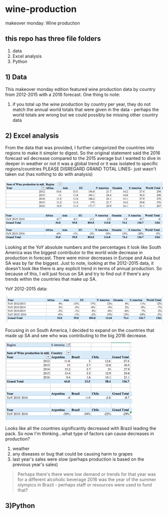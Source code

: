 # wine-production
makeover monday: Wine production

## this repo has three file folders
1) data
2) Excel analysis
3) Python

## 1) Data
This makeover monday edition featured wine production data by country from 2012-2015 with a 2016 forecast. One thing to note:
1) if you total up the wine production by country per year, they do not match the annual world totals that were given in the data - perhaps the world totals are wrong but we could possibly be missing other country data

## 2) Excel analysis
From the data that was provided, I further categorized the countries into regions to make it simpler to digest. So the original statement said the 2016 forecast wil decrease compared to the 2015 average but I wanted to dive in deeper in weather or not it was a global trend or it was isolated to specific regions/countries
PLEASE DISREGARD GRAND TOTAL LINES- just wasn't taken out (has nothing to do with analysis)

![](https://github.com/jkoo9/wine-production/blob/master/images/Wine-%20production%20-%20pivot%201.png)

![](https://github.com/jkoo9/wine-production/blob/master/images/Wine%20-%20production%20YoY.png)

Looking at the YoY absolute numbers and the percentages it look like South America was the biggest contributor to the world wide decrease in production in forecast. There were minor decreases in Europe and Asia but SA was by far the biggest. Just to note, looking at the 2012-2015 data, it doesn't look like there is any explicit trend in terms of annual production. So because of this, I will just focus on SA and try to find out if there's any trends within the countries that make up SA.

YoY 2012-2015 data:

![](https://github.com/jkoo9/wine-production/blob/master/images/Win%20production%202012-2015%20YoY%20.png)

Focusing in on South America, I decided to expand on the countries that made up SA and see who was contributing to the big 2016 decrease.


![](https://github.com/jkoo9/wine-production/blob/master/images/SA%20countries%20win%20prod%202015_16%20yoy.png)

Looks like all the countries significantly decreased with Brazil leading the pack. 
So now I'm thinking...what type of factors can cause decreases in production?

1) weather
2) any diseases or bug that could be causing harm to grapes
3) last year's sales were slow (perhaps production is based on the previous year's sales)
  > Perhaps there's there were low demand or trends for that year was for a different alcoholic beverage
  > 2016 was the year of the summer olympics in Brazil - perhaps staff or resources were used to fund that?
 
 ## 3)Python
 
